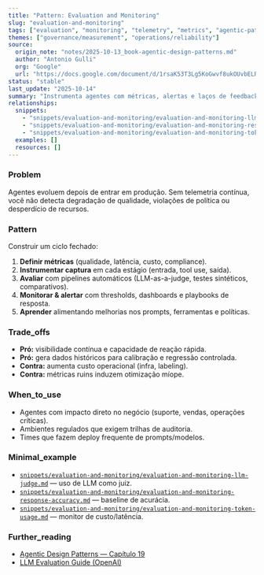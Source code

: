 ```yaml
---
title: "Pattern: Evaluation and Monitoring"
slug: "evaluation-and-monitoring"
tags: ["evaluation", "monitoring", "telemetry", "metrics", "agentic-pattern"]
themes: ["governance/measurement", "operations/reliability"]
source:
  origin_note: "notes/2025-10-13_book-agentic-design-patterns.md"
  author: "Antonio Gulli"
  org: "Google"
  url: "https://docs.google.com/document/d/1rsaK53T3Lg5KoGwvf8ukOUvbELRtH-V0LnOIFDxBryE/edit?tab=t.0"
status: "stable"
last_update: "2025-10-14"
summary: "Instrumenta agentes com métricas, alertas e laços de feedback contínuos para garantir qualidade, eficiência e conformidade."
relationships:
  snippets:
    - "snippets/evaluation-and-monitoring/evaluation-and-monitoring-llm-judge.md"
    - "snippets/evaluation-and-monitoring/evaluation-and-monitoring-response-accuracy.md"
    - "snippets/evaluation-and-monitoring/evaluation-and-monitoring-token-usage.md"
  examples: []
  resources: []
---
```


### Problem

Agentes evoluem depois de entrar em produção. Sem telemetria contínua, você não detecta degradação de qualidade, violações de política ou desperdício de recursos.

### Pattern

Construir um ciclo fechado:
1. **Definir métricas** (qualidade, latência, custo, compliance).  
2. **Instrumentar captura** em cada estágio (entrada, tool use, saída).  
3. **Avaliar** com pipelines automáticos (LLM-as-a-judge, testes sintéticos, comparativos).  
4. **Monitorar & alertar** com thresholds, dashboards e playbooks de resposta.  
5. **Aprender** alimentando melhorias nos prompts, ferramentas e políticas.

### Trade_offs

- **Pró:** visibilidade contínua e capacidade de reação rápida.  
- **Pró:** gera dados históricos para calibração e regressão controlada.  
- **Contra:** aumenta custo operacional (infra, labeling).  
- **Contra:** métricas ruins induzem otimização míope.

### When_to_use

- Agentes com impacto direto no negócio (suporte, vendas, operações críticas).  
- Ambientes regulados que exigem trilhas de auditoria.  
- Times que fazem deploy frequente de prompts/modelos.

### Minimal_example

- [`snippets/evaluation-and-monitoring/evaluation-and-monitoring-llm-judge.md`](../snippets/evaluation-and-monitoring-llm-judge.md) — uso de LLM como juiz.  
- [`snippets/evaluation-and-monitoring/evaluation-and-monitoring-response-accuracy.md`](../snippets/evaluation-and-monitoring-response-accuracy.md) — baseline de acurácia.  
- [`snippets/evaluation-and-monitoring/evaluation-and-monitoring-token-usage.md`](../snippets/evaluation-and-monitoring-token-usage.md) — monitor de custo/latência.

### Further_reading

- [Agentic Design Patterns — Capítulo 19](https://docs.google.com/document/d/1rsaK53T3Lg5KoGwvf8ukOUvbELRtH-V0LnOIFDxBryE/edit?tab=t.0)
- [LLM Evaluation Guide (OpenAI)](https://platform.openai.com/docs/guides/evals)
